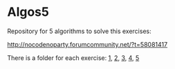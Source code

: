 # Algos5
Repository for 5 algorithms to solve this exercises:

http://nocodenoparty.forumcommunity.net/?t=58081417

There is a folder for each exercise: [1](https://github.com/lorenzocipriani/Algos5/tree/master/1), [2](https://github.com/lorenzocipriani/Algos5/tree/master/2), [3](https://github.com/lorenzocipriani/Algos5/tree/master/3), [4](https://github.com/lorenzocipriani/Algos5/tree/master/4), [5](https://github.com/lorenzocipriani/Algos5/tree/master/5)
